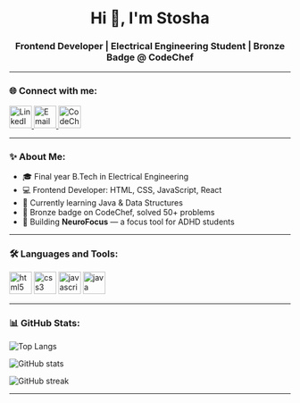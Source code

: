 <h1 align="center">Hi 👋, I'm Stosha </h1>
<h3 align="center">Frontend Developer | Electrical Engineering Student | Bronze Badge @ CodeChef</h3>

---

### 🌐 Connect with me:
<p align="left">
  <a href="https://www.linkedin.com/in/stosha-sen-57603b25b/" target="blank">
   <img src="https://cdn.jsdelivr.net/gh/devicons/devicon/icons/linkedin/linkedin-original.svg" alt="LinkedIn" width="40" height="40"/>
  </a>
  <a href="mailto:stoshasen2004@gmail.com" target="_blank">
    <img src="https://upload.wikimedia.org/wikipedia/commons/thumb/4/4e/Mail_%28iOS%29.svg/120px-Mail_%28iOS%29.svg.png" alt="Email" width="40" height="40"/>
  </a>
  <a href="https://www.codechef.com/users/stosha_26" target="blank">
    <img src="https://cdn.jsdelivr.net/gh/simple-icons/simple-icons/icons/codechef.svg" alt="CodeChef" width="40" height="40"/>
  </a>
</p>

---

### ✨ About Me:
- 🎓 Final year B.Tech in Electrical Engineering
- 💻 Frontend Developer: HTML, CSS, JavaScript, React
- 🌱 Currently learning Java & Data Structures
- 🥇 Bronze badge on CodeChef, solved 50+ problems
- 🚀 Building **NeuroFocus** — a focus tool for ADHD students

---

### 🛠 Languages and Tools:
<p align="left">
  <img src="https://cdn.jsdelivr.net/gh/devicons/devicon/icons/html5/html5-original.svg" alt="html5" width="40" height="40"/>
  <img src="https://cdn.jsdelivr.net/gh/devicons/devicon/icons/css3/css3-original.svg" alt="css3" width="40" height="40"/>
  <img src="https://cdn.jsdelivr.net/gh/devicons/devicon/icons/javascript/javascript-original.svg" alt="javascript" width="40" height="40"/>
  <img src="https://cdn.jsdelivr.net/gh/devicons/devicon/icons/java/java-original.svg" alt="java" width="40" height="40"/>
  
</p>

---

### 📊 GitHub Stats:
<p align="left">
  <img src="https://github-readme-stats.vercel.app/api/top-langs/?username=Stosha26&layout=compact&theme=default" alt="Top Langs"/>
</p>
<p align="left">
  <img src="https://github-readme-stats.vercel.app/api?username=Stosha26&show_icons=true&locale=en" alt="GitHub stats"/>
</p>
<p align="left">
  <img src="https://github-readme-streak-stats.herokuapp.com/?user=Stosha26&" alt="GitHub streak"/>
</p>

---





